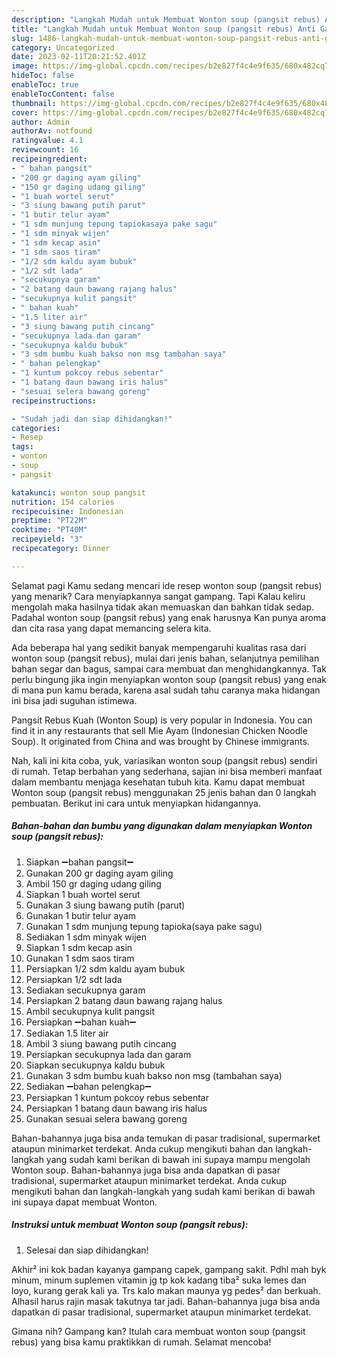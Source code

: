```yaml
---
description: "Langkah Mudah untuk Membuat Wonton soup (pangsit rebus) Anti Gagal"
title: "Langkah Mudah untuk Membuat Wonton soup (pangsit rebus) Anti Gagal"
slug: 1486-langkah-mudah-untuk-membuat-wonton-soup-pangsit-rebus-anti-gagal
category: Uncategorized
date: 2023-02-11T20:21:52.401Z
image: https://img-global.cpcdn.com/recipes/b2e827f4c4e9f635/680x482cq70/wonton-soup-pangsit-rebus-foto-resep-utama.jpg
hideToc: false
enableToc: true
enableTocContent: false
thumbnail: https://img-global.cpcdn.com/recipes/b2e827f4c4e9f635/680x482cq70/wonton-soup-pangsit-rebus-foto-resep-utama.jpg
cover: https://img-global.cpcdn.com/recipes/b2e827f4c4e9f635/680x482cq70/wonton-soup-pangsit-rebus-foto-resep-utama.jpg
author: Admin
authorAv: notfound
ratingvalue: 4.1
reviewcount: 16
recipeingredient:
- " bahan pangsit"
- "200 gr daging ayam giling"
- "150 gr daging udang giling"
- "1 buah wortel serut"
- "3 siung bawang putih parut"
- "1 butir telur ayam"
- "1 sdm munjung tepung tapiokasaya pake sagu"
- "1 sdm minyak wijen"
- "1 sdm kecap asin"
- "1 sdm saos tiram"
- "1/2 sdm kaldu ayam bubuk"
- "1/2 sdt lada"
- "secukupnya garam"
- "2 batang daun bawang rajang halus"
- "secukupnya kulit pangsit"
- " bahan kuah"
- "1.5 liter air"
- "3 siung bawang putih cincang"
- "secukupnya lada dan garam"
- "secukupnya kaldu bubuk"
- "3 sdm bumbu kuah bakso non msg tambahan saya"
- " bahan pelengkap"
- "1 kuntum pokcoy rebus sebentar"
- "1 batang daun bawang iris halus"
- "sesuai selera bawang goreng"
recipeinstructions:

- "Sudah jadi dan siap dihidangkan!"
categories:
- Resep
tags:
- wonton
- soup
- pangsit

katakunci: wonton soup pangsit 
nutrition: 154 calories
recipecuisine: Indonesian
preptime: "PT22M"
cooktime: "PT40M"
recipeyield: "3"
recipecategory: Dinner

---
```



Selamat pagi Kamu sedang mencari ide resep wonton soup (pangsit rebus) yang menarik? Cara menyiapkannya sangat gampang. Tapi Kalau keliru mengolah maka hasilnya tidak akan memuaskan dan bahkan tidak sedap. Padahal wonton soup (pangsit rebus) yang enak harusnya Kan punya aroma dan cita rasa yang dapat memancing selera kita.


Ada beberapa hal yang sedikit banyak mempengaruhi kualitas rasa dari wonton soup (pangsit rebus), mulai dari jenis bahan, selanjutnya pemilihan bahan segar dan bagus, sampai cara membuat dan menghidangkannya. Tak perlu bingung jika ingin menyiapkan wonton soup (pangsit rebus) yang enak di mana pun kamu berada, karena asal sudah tahu caranya maka hidangan ini bisa jadi suguhan istimewa.

Pangsit Rebus Kuah (Wonton Soup) is very popular in Indonesia. You can find it in any restaurants that sell Mie Ayam (Indonesian Chicken Noodle Soup). It originated from China and was brought by Chinese immigrants.


Nah, kali ini kita coba, yuk, variasikan wonton soup (pangsit rebus) sendiri di rumah. Tetap berbahan yang sederhana, sajian ini bisa memberi manfaat dalam membantu menjaga kesehatan tubuh kita. Kamu dapat membuat Wonton soup (pangsit rebus) menggunakan 25 jenis bahan dan 0 langkah pembuatan. Berikut ini cara untuk menyiapkan hidangannya.

<!--inarticleads1-->

##### Bahan-bahan dan bumbu yang digunakan dalam menyiapkan Wonton soup (pangsit rebus):

1. Siapkan  ➖bahan pangsit➖
1. Gunakan 200 gr daging ayam giling
1. Ambil 150 gr daging udang giling
1. Siapkan 1 buah wortel serut
1. Gunakan 3 siung bawang putih (parut)
1. Gunakan 1 butir telur ayam
1. Gunakan 1 sdm munjung tepung tapioka(saya pake sagu)
1. Sediakan 1 sdm minyak wijen
1. Siapkan 1 sdm kecap asin
1. Gunakan 1 sdm saos tiram
1. Persiapkan 1/2 sdm kaldu ayam bubuk
1. Persiapkan 1/2 sdt lada
1. Sediakan secukupnya garam
1. Persiapkan 2 batang daun bawang rajang halus
1. Ambil secukupnya kulit pangsit
1. Persiapkan  ➖bahan kuah➖
1. Sediakan 1.5 liter air
1. Ambil 3 siung bawang putih cincang
1. Persiapkan secukupnya lada dan garam
1. Siapkan secukupnya kaldu bubuk
1. Gunakan 3 sdm bumbu kuah bakso non msg (tambahan saya)
1. Sediakan  ➖bahan pelengkap➖
1. Persiapkan 1 kuntum pokcoy rebus sebentar
1. Persiapkan 1 batang daun bawang iris halus
1. Gunakan sesuai selera bawang goreng


Bahan-bahannya juga bisa anda temukan di pasar tradisional, supermarket ataupun minimarket terdekat. Anda cukup mengikuti bahan dan langkah-langkah yang sudah kami berikan di bawah ini supaya mampu mengolah Wonton soup. Bahan-bahannya juga bisa anda dapatkan di pasar tradisional, supermarket ataupun minimarket terdekat. Anda cukup mengikuti bahan dan langkah-langkah yang sudah kami berikan di bawah ini supaya dapat membuat Wonton. 

<!--inarticleads2-->

##### Instruksi untuk membuat Wonton soup (pangsit rebus):


1. Selesai dan siap dihidangkan!

Akhir² ini kok badan kayanya gampang capek, gampang sakit. Pdhl mah byk minum, minum suplemen vitamin jg tp kok kadang tiba² suka lemes dan loyo, kurang gerak kali ya. Trs kalo makan maunya yg pedes² dan berkuah. Alhasil harus rajin masak takutnya tar jadi. Bahan-bahannya juga bisa anda dapatkan di pasar tradisional, supermarket ataupun minimarket terdekat. 

Gimana nih? Gampang kan? Itulah cara membuat wonton soup (pangsit rebus) yang bisa kamu praktikkan di rumah. Selamat mencoba!
